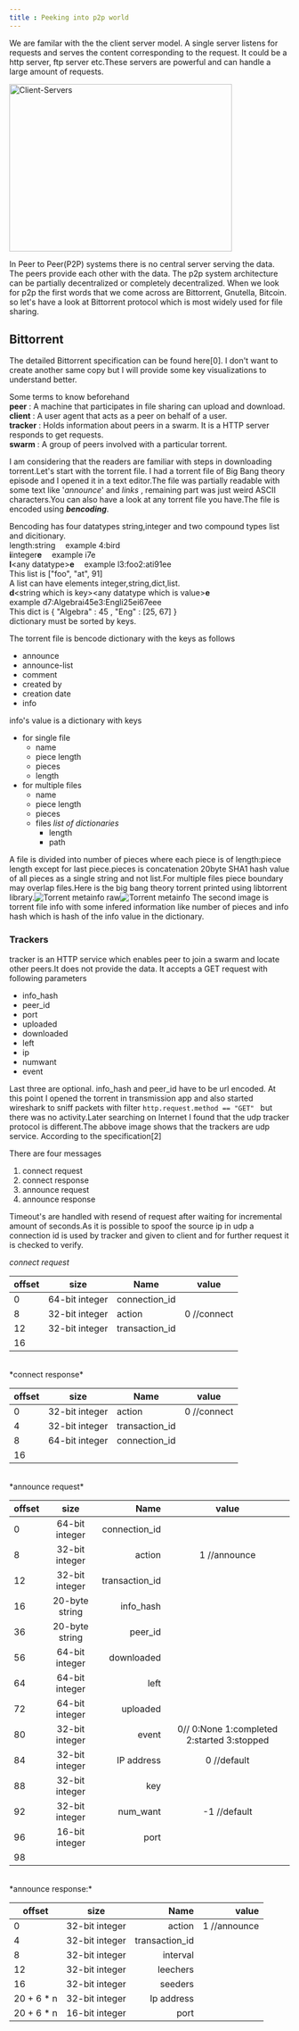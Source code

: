 ```yaml
---
title : Peeking into p2p world
---
```

We are familar with the the client server model. A single server listens for requests and serves the content corresponding to the request.
It could be a http server, ftp server etc.These servers are powerful and can handle a large amount of requests. 

<img src="/img/Client-Server Architecture.png" alt="Client-Servers" width="400px" height="300px">

In Peer to Peer(P2P) systems there is no central server serving the data. The peers provide each other with the data. The p2p system architecture can be partially decentralized or completely decentralized. When we look for p2p the first words that we come across are Bittorrent, Gnutella, Bitcoin. 
so let's have a look at Bittorrent protocol which is most widely used for file sharing.

## Bittorrent
The detailed Bittorrent specification can be found here[0]. I don't want to create another same copy but I will provide some key visualizations to understand better.

Some terms to know beforehand<br/>
**peer** : A machine that participates in file sharing can upload and download.<br/>
**client** : A user agent that acts as a peer on behalf of a user.<br/>
**tracker** : Holds information about peers in a swarm. It is a HTTP server responds to get requests.<br/>
**swarm** : A group of peers involved with a particular torrent.

   I am considering that the readers are familiar with steps in downloading torrent.Let's start with the torrent file. I had a torrent file of Big Bang theory episode and I opened it in a text editor.The file was partially readable with some text like '_announce_' and _links_ , remaining part was just weird ASCII characters.You can also have a look at any torrent file you have.The file is encoded using **_bencoding_**.

Bencoding has four datatypes string,integer and two compound types list and dicitionary.<br/>
length:string &emsp;example 4:bird<br/>
**i**integer**e** &emsp;example i7e<br/>
**l**&lt;any datatype&gt;**e** &emsp;example l3:foo2:ati91ee<br/>
This list is ["foo", "at", 91]<br/>
A list can have elements integer,string,dict,list.<br/>
**d**&lt;string which is key&gt;&lt;any datatype which is value&gt;**e**<br/> example d7:Algebrai45e3:Engli25ei67eee<br/>
This dict is { "Algebra" : 45 , "Eng" : [25, 67] }<br/>
dictionary must be sorted by keys.

The torrent file is bencode dictionary with the keys as follows

* announce
* announce-list
* comment
* created by
* creation date
* info 

info's value is a dictionary with keys

* for single file
  * name
  * piece length
  * pieces
  * length
* for multiple files
  * name
  * piece length
  * pieces
  * files  *list of dictionaries*
    * length
    * path

A file is divided into number of pieces where each piece is of length:piece length except for last piece.pieces is concatenation 20byte SHA1 hash value of all pieces as a single string and not list.For multiple files piece boundary may overlap files.Here is the big bang theory torrent printed using libtorrent library.![Torrent metainfo raw](/img/Screenshot_1.png)![Torrent metainfo](/img/Screenshot_2.png)
The second image is torrent file info with some infered information like number of pieces and info hash which is hash of the info value in the dictionary.

### Trackers 
tracker is an HTTP service which enables peer to join a swarm and locate other peers.It does not provide the data. It accepts a GET request with following parameters

* info_hash
* peer_id
* port
* uploaded
* downloaded
* left
* ip
* numwant
* event

Last three are optional. info_hash and peer_id have to be url encoded.
At this point I opened the torrent in transmission app and also started wireshark to sniff packets with filter ```http.request.method == "GET" ``` but there was no activity.Later searching on Internet I found that the udp tracker protocol is different.The abbove image shows that the trackers are udp service. According to the specification[2]

There are four messages

1. connect request
2. connect response
3. announce request
4. announce response

Timeout's are handled with resend of request after waiting for incremental amount of seconds.As it is possible to spoof the source ip in udp a connection id is used by tracker and given to client and for further request it is checked to verify.

*connect request*

|offset	|size	  |Name	     | value	|	
|-------|---------|----------|----------|	
|  0	| 64-bit integer	| connection_id	|	|
|  8	|32-bit integer	|action	    |	   0 //connect |
|  12	|32-bit integer	|transaction_id	|	|
|  16	|	|	|	|

<br/>
*connect response*

|offset	|size	  	|Name	     | value	|	
|-------|---------------|----------|----------|	
|  0	| 32-bit integer	| action | 0 //connect	|
|  4	|32-bit integer	|transaction_id    |	   |
|  8	|64-bit integer	|	connection_id|	|
|  16	|	|	|	|

<br/>
*announce request*

|offset	|size	  	|Name	     | value	|	
|-------|:-------------:|---------:|:--------:|	
|  0	| 64-bit integer	| connection_id	|	|
|  8	|32-bit integer	|action	    |	   1 //announce |
|  12	|32-bit integer	|transaction_id	|	|
|  16	|20-byte string	|info_hash	|	|
|  36	|20-byte string	|peer_id	|	|
|  56	|64-bit integer	|downloaded	|	|
|  64	|64-bit integer	|left		|	|
|  72	|64-bit integer	|uploaded	| 	|
|  80	|32-bit integer	|event	|0// 0:None 1:completed 2:started 3:stopped	|
|  84	|32-bit integer	|IP address	|0 //default	|
|  88	|32-bit integer	|key	|
|  92	|32-bit integer	|num_want	| -1 //default|
|  96	|16-bit integer	|port	| 	|
|98	|		|	|	|	

<br/>
*announce response:*

|offset	|size	  	|Name	     | value	|	
|-------|:---------------:|----------:|----------:|	
|  0	|32-bit integer	|action	    |	   1 //announce |
|  4	|32-bit integer	     |   transaction_id |	  |
|  8	|32-bit integer	|interval    |	  |
|  12	|32-bit integer	|leechers	    |	  |
|  16	|32-bit integer	|seeders	    |	  |
|  20 + 6 * n	|32-bit integer	|Ip address    |	  |
|  20 + 6 * n	|16-bit integer	|port    |	  |






 

